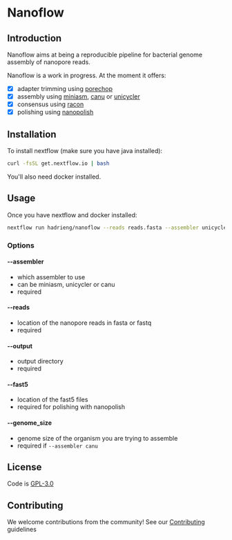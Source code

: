 # Nanoflow

## Introduction

Nanoflow aims at being a reproducible pipeline for bacterial genome assembly
of nanopore reads.

Nanoflow is a work in progress. At the moment it offers:

- [x] adapter trimming using [porechop](https://github.com/rrwick/Porechop)
- [x] assembly using [miniasm](https://github.com/lh3/miniasm), [canu](https://github.com/marbl/canu) or [unicycler](https://github.com/rrwick/Unicycler)
- [x] consensus using [racon](https://github.com/isovic/racon)
- [x] polishing using [nanopolish](https://github.com/jts/nanopolish)

## Installation

To install nextflow (make sure you have java installed):

```bash
curl -fsSL get.nextflow.io | bash
```

You'll also need docker installed.

## Usage

Once you have nextflow and docker installed:

```bash
nextflow run hadrieng/nanoflow --reads reads.fasta --assembler unicycler --output results
```

### Options

#### --assembler
* which assembler to use
* can be miniasm, unicycler or canu
* required

#### --reads
* location of the nanopore reads in fasta or fastq
* required

#### --output
* output directory
* required

#### --fast5
* location of the fast5 files
* required for polishing with nanopolish

#### --genome_size
* genome size of the organism you are trying to assemble
* required if `--assembler canu`

## License

Code is [GPL-3.0](LICENSE)

## Contributing

We welcome contributions from the community! See our
[Contributing](CONTRIBUTING.md) guidelines
